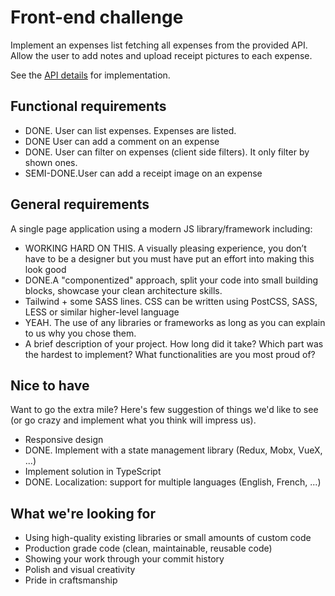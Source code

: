 # Front-end challenge
Implement an expenses list fetching all expenses from the provided API. Allow the user to add notes and upload receipt pictures to each expense.

See the [API details](https://github.com/pleo-io/frontend-challenge/blob/master/api/README.md) for implementation.

## Functional requirements
- DONE. User can list expenses. Expenses are listed.
- DONE User can add a comment on an expense
- DONE. User can filter on expenses (client side filters). It only filter by shown ones.
- SEMI-DONE.User can add a receipt image on an expense

## General requirements
A single page application using a modern JS library/framework including:
- WORKING HARD ON THIS. A visually pleasing experience, you don’t have to be a designer but you must have put an effort into making this look good
- DONE.A "componentized" approach, split your code into small building blocks, showcase your clean architecture skills.
- Tailwind + some SASS lines. CSS can be written using PostCSS, SASS, LESS or similar higher-level language
- YEAH. The use of any libraries or frameworks as long as you can explain to us why you chose them.
- A brief description of your project. How long did it take? Which part was the hardest to implement? What functionalities are you most proud of?

## Nice to have
Want to go the extra mile? Here's few suggestion of things we'd like to see (or go crazy and implement what you think will impress us).
- Responsive design
- DONE. Implement with a state management library (Redux, Mobx, VueX, ...)
- Implement solution in TypeScript
- DONE. Localization: support for multiple languages (English, French, ...)

## What we're looking for
- Using high-quality existing libraries or small amounts of custom code
- Production grade code (clean, maintainable, reusable code)
- Showing your work through your commit history
- Polish and visual creativity
- Pride in craftsmanship
